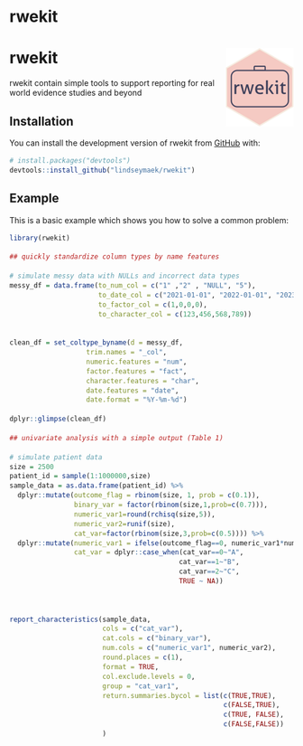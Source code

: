 
# rwekit

<!-- badges: start -->
# rwekit <img src="man/figures/logo.png" align="right" height="139" alt="" />
<!-- badges: end -->

rwekit contain simple tools to support reporting for real world evidence studies and beyond

## Installation

You can install the development version of rwekit from [GitHub](https://github.com/) with:

``` r
# install.packages("devtools")
devtools::install_github("lindseymaek/rwekit")
```

## Example

This is a basic example which shows you how to solve a common problem:

``` r
library(rwekit)

## quickly standardize column types by name features

# simulate messy data with NULLs and incorrect data types
messy_df = data.frame(to_num_col = c("1" ,"2" , "NULL", "5"),
                      to_date_col = c("2021-01-01", "2022-01-01", "2023-01-01", "NULL"),
                      to_factor_col = c(1,0,0,0),
                      to_character_col = c(123,456,568,789))


clean_df = set_coltype_byname(d = messy_df,
                   trim.names = "_col",
                   numeric.features = "num",
                   factor.features = "fact",
                   character.features = "char",
                   date.features = "date",
                   date.format = "%Y-%m-%d")

dplyr::glimpse(clean_df)

## univariate analysis with a simple output (Table 1)

# simulate patient data
size = 2500
patient_id = sample(1:1000000,size) 
sample_data = as.data.frame(patient_id) %>%
  dplyr::mutate(outcome_flag = rbinom(size, 1, prob = c(0.1)),
                binary_var = factor(rbinom(size,1,prob=c(0.7))),
                numeric_var1=round(rchisq(size,5)),
                numeric_var2=runif(size),
                cat_var=factor(rbinom(size,3,prob=c(0.5)))) %>%
  dplyr::mutate(numeric_var1 = ifelse(outcome_flag==0, numeric_var1*numeric_var2,numeric_var1),
                cat_var = dplyr::case_when(cat_var==0~"A",
                                          cat_var==1~"B",
                                          cat_var==2~"C",
                                          TRUE ~ NA))



report_characteristics(sample_data,
                       cols = c("cat_var"),
                       cat.cols = c("binary_var"),
                       num.cols = c("numeric_var1", numeric_var2),
                       round.places = c(1),
                       format = TRUE,
                       col.exclude.levels = 0,
                       group = "cat_var1",
                       return.summaries.bycol = list(c(TRUE,TRUE),
                                                     c(FALSE,TRUE),
                                                     c(TRUE, FALSE),
                                                     c(FALSE,FALSE))
                       )


```

